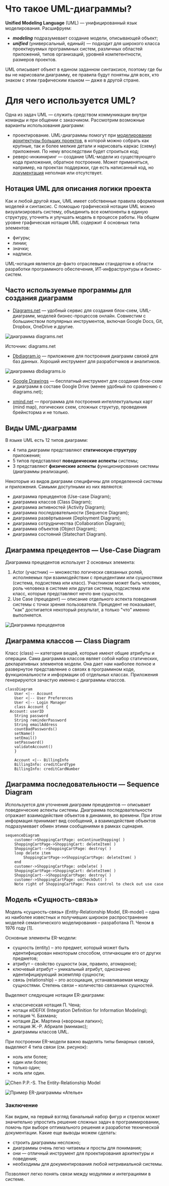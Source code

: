#  Что такое UML-диаграммы?

 **Unified Modeling Language** (UML) — унифицированный язык моделирования. Расшифруем: 
 + **_modeling_** подразумевает создание модели, описывающей объект;
 +  **_unified_** (универсальный, единый) — подходит для широкого класса проектируемых программных систем, различных областей приложений, типов организаций, уровней компетентности, размеров проектов. 

UML описывает объект в едином заданном синтаксисе, поэтому где бы вы не нарисовали диаграмму, ее правила будут понятны для всех, кто знаком с этим графическим языком — даже в другой стране.


# Для чего используется UML?

Одна из задач UML — служить средством коммуникации внутри команды и при общении с заказчиком. Рассмотрим возможные варианты использования диаграмм:

-   проектирование. UML-диаграммы помогут при  [моделировании архитектуры больших проектов](https://evergreens.com.ua/ru/development-services/software-architecture-design.html), в которой можно собрать как крупные, так и более мелкие детали и нарисовать каркас (схему) приложения. По нему впоследствии будет строиться код;
-   реверс-инжиниринг — создание UML-модели из существующего кода приложения, обратное построение. Может применяться, например, на проектах поддержки, где есть написанный код, но  [документация](https://evergreens.com.ua/ru/development-services/srs-development.html)  неполная или отсутствует.

## Нотация UML для описания логики проекта

Как и любой другой язык, UML имеет собственные правила оформления моделей и синтаксис. С помощью графической нотации UML можно визуализировать систему, объединить все компоненты в единую структуру, уточнять и улучшать модель в процессе работы. На общем уровне графическая нотация UML содержит 4 основных типа элементов:
-   фигуры;
-   линии;
-   значки;
-   надписи.

UML-нотация является де-факто отраслевым стандартом в области разработки программного обеспечения, ИТ-инфраструктуры и бизнес-систем.

## Часто используемые программы для создания диаграмм

-   [Diagrams.net](https://www.diagrams.net/) — удобный сервис для создания блок-схем, UML-диаграмм, моделей бизнес-процессов онлайн. Совместим с большинством популярных инструментов, включая Google Docs, Git, Dropbox, OneDrive и другие.
    

![диаграмма diagrams.net ](https://evergreens.com.ua/assets/images/articles/uml-diagrams/diagrams_net-min.png "диаграмма diagrams.net ")

Источник: diagrams.net

-   [Dbdiagram.io](https://dbdiagram.io/home) — приложение для построения диаграмм связей для баз данных. Хороший инструмент для разработчиков и аналитиков.

![диаграмма dbdiagrams.io](https://evergreens.com.ua/assets/images/articles/uml-diagrams/dbdiagrams_io-min.png "диаграмма dbdiagrams.io")

-   [Google Drawings](https://docs.google.com/drawings) — бесплатный инструмент для создания блок-схем и диаграмм в составе Google Drive (менее удобный по сравнению с diagrams.net);
    
-   [xmind.net](https://www.xmind.net/)  — программа для построения интеллектуальных карт (mind map), логических схем, сложных структур, проведения брейнсторма и не только.

## Виды UML-диаграмм

В языке UML есть 12 типов диаграмм:
-   4 типа диаграмм представляют  **статическую структуру** приложения;
-   5 типов представляют  **поведенческие аспекты** системы;
-   3 представляют **физические аспекты** функционирования системы (диаграммы реализации).

Некоторые из видов диаграмм специфичны для определенной системы и приложения. Самыми доступными из них являются:
-   диаграмма прецедентов (Use-case Diagram);
-   диаграмма классов (Class Diagram);
-   диаграмма активностей (Activity Diagram);
-   диаграмма последовательности (Sequence Diagram);
-   диаграмма развёртывания (Deployment Diagram);
-   диаграмма сотрудничества (Collaboration Diagram);
-   диаграмма объектов (Object Diagram);
-   диаграмма состояний (Statechart Diagram).

## Диаграмма прецедентов — Use-Case Diagram

Диаграмма прецедентов использует 2 основных элемента:
1.  Actor (участник) — множество логически связанных ролей, исполняемых при взаимодействии с прецедентами или сущностями (система, подсистема или класс). Участником может быть человек, роль человека в системе или другая система, подсистема или класс, которые представляют нечто вне сущности.
2. Use Case (прецедент) — описание отдельного аспекта поведения системы с точки зрения пользователя. Прецедент не показывает, "как" достигается некоторый результат, а только "что" именно выполняется.

![Диаграмма прецедентов](https://i.stack.imgur.com/RrfeI.jpg)

## Диаграмма классов — Class Diagram

Класс (class) — категория вещей, которые имеют общие атрибуты и операции. Сама диаграмма классов являет собой набор статических, декларативных элементов модели. Она дает нам наиболее полное и развернутое представление о связях в программном коде, функциональности и информации об отдельных классах. Приложения генерируются зачастую именно с диаграммы классов. 

```mermaid
classDiagram
    User <|-- Account
    User <|-- User Preferences
    User <|-- Login Manager
    class Account {
  Account: userID
    String password
    String reminderPassword
    String emailAddress
    countBadPasswords()
    setName()
    setEmail()
    setPassword()
    validateAccount()
    }
  
    Account <|-- BillingInfo
    BillingInfo: creditCardType
    BillingInfo: creditCardNumber
```

## Диаграмма последовательности — Sequence Diagram
Используется для уточнения диаграмм прецедентов — описывает поведенческие аспекты системы. Диаграмма последовательности отражает взаимодействие объектов в динамике, во времени. При этом информация принимает вид сообщений, а взаимодействие объектов подразумевает обмен этими сообщениями в рамках сценария.
```mermaid
sequenceDiagram
    customer->ShoppingCartPage: onContinueShopping( )
    ShoppingCartPage->ShoppingCart: deleteItem( )
    ShoppingCart-->ShoppingCartPage: destroy( )
    loop delete item
        ShoppingCartPage->>ShoppingCartPage: deleteItem( )
    end
    customer->ShoppingCartPage: onDelete( )
    ShoppingCartPage->ShoppingCart: deleteItem( )
    ShoppingCart-->ShoppingCartPage: destroy( )
    customer->ShoppingCartPage: onCheckOut( )
    Note right of ShoppingCartPage: Pass control to check out use case
```

## Модель «Сущность-связь»

Модель «сущность-связь» (Entity-Relationship Model, ER-model) – одна из наиболее известных и получивших широкое распространение моделей семантического моделирования – разработана П. Ченом в 1976 году [1].

Основные элементы ER-модели:

-   сущность (entity) – это предмет, который может быть идентифицирован некоторым способом, отличающим его от других предметов;
-   атрибут – свойство сущности (как, правило, атомарное);
-   ключевый атрибут – уникальный атрибут, однозначно идентифицирующий экземпляр сущности;
-   связь (relationship) – это ассоциация, устанавливаемая между сущностями. Степень связи – количество связанных сущностей.

Выделяют следующие нотации ER-диаграмм:

-   классическая нотация П. Чена;
-   нотаци яIDEFIX (Integration Definition for Information Modeling);
-   нотация Ч. Бахмана;
-   нотация Дж. Мартина («вороньи лапки»);
-   нотация Ж.-Р. Абриаля (минмакс);
-   диаграммы классов UML.

При построении ER-модели важно выделять типы бинарных связей, выделяют 4 типа связи (см. рисунок):
-   ноль или более;
-   один или более;
-   только один;
-   ноль или один.

![Chen P.P.-S. The Entity-Relationship Model](http://aermolenko.ru/wp-content/uploads/2020/09/er.png)

![Пример ER-диаграммы «Ателье»](http://aermolenko.ru/wp-content/uploads/2020/09/atele.png)


### Заключение

Как видим, на первый взгляд банальный набор фигур и стрелок может значительно упростить решение сложных задач в программировании, помочь при выборе оптимального решения и разработке технической документации. Какие еще выводы можем сделать:
-   строить диаграммы несложно;
-   диаграммы очень легко читаемы и просты для понимания;
-   они — отличный инструмент для проектирования архитектуры и поведения;
-   необходимы для документирования любой нетривиальной системы. 

Позволяют легко понять связи между модулями и интеграциями в системе.
